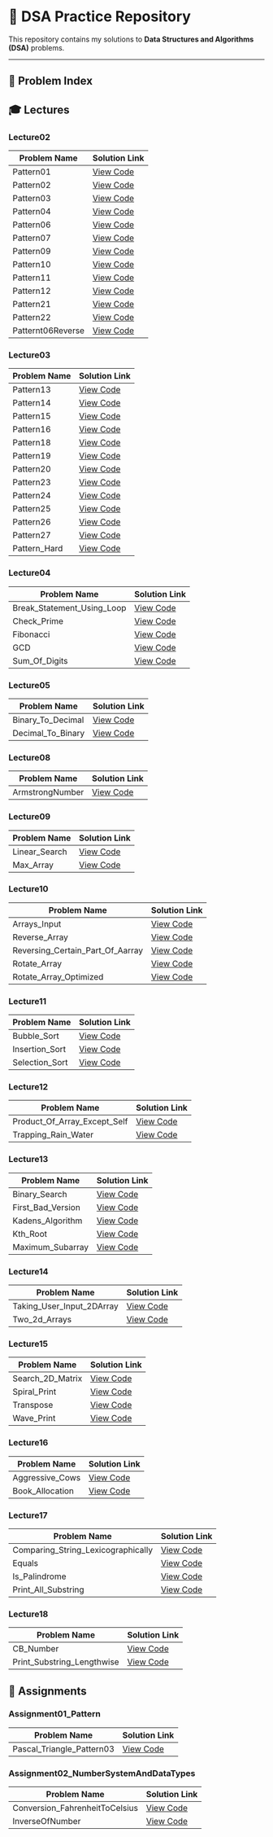 # 📘 DSA Practice Repository

This repository contains my solutions to **Data Structures and Algorithms (DSA)** problems.

---

## 📑 Problem Index

## 🎓 Lectures

### Lecture02

| Problem Name | Solution Link |
|--------------|---------------|
| Pattern01 | [View Code](src/Lecture02/Pattern01.java) |
| Pattern02 | [View Code](src/Lecture02/Pattern02.java) |
| Pattern03 | [View Code](src/Lecture02/Pattern03.java) |
| Pattern04 | [View Code](src/Lecture02/Pattern04.java) |
| Pattern06 | [View Code](src/Lecture02/Pattern06.java) |
| Pattern07 | [View Code](src/Lecture02/Pattern07.java) |
| Pattern09 | [View Code](src/Lecture02/Pattern09.java) |
| Pattern10 | [View Code](src/Lecture02/Pattern10.java) |
| Pattern11 | [View Code](src/Lecture02/Pattern11.java) |
| Pattern12 | [View Code](src/Lecture02/Pattern12.java) |
| Pattern21 | [View Code](src/Lecture02/Pattern21.java) |
| Pattern22 | [View Code](src/Lecture02/Pattern22.java) |
| Patternt06Reverse | [View Code](src/Lecture02/Patternt06Reverse.java) |


### Lecture03

| Problem Name | Solution Link |
|--------------|---------------|
| Pattern13 | [View Code](src/Lecture03/Pattern13.java) |
| Pattern14 | [View Code](src/Lecture03/Pattern14.java) |
| Pattern15 | [View Code](src/Lecture03/Pattern15.java) |
| Pattern16 | [View Code](src/Lecture03/Pattern16.java) |
| Pattern18 | [View Code](src/Lecture03/Pattern18.java) |
| Pattern19 | [View Code](src/Lecture03/Pattern19.java) |
| Pattern20 | [View Code](src/Lecture03/Pattern20.java) |
| Pattern23 | [View Code](src/Lecture03/Pattern23.java) |
| Pattern24 | [View Code](src/Lecture03/Pattern24.java) |
| Pattern25 | [View Code](src/Lecture03/Pattern25.java) |
| Pattern26 | [View Code](src/Lecture03/Pattern26.java) |
| Pattern27 | [View Code](src/Lecture03/Pattern27.java) |
| Pattern_Hard | [View Code](src/Lecture03/Pattern_Hard.java) |


### Lecture04

| Problem Name | Solution Link |
|--------------|---------------|
| Break_Statement_Using_Loop | [View Code](src/Lecture04/Break_Statement_Using_Loop.java) |
| Check_Prime | [View Code](src/Lecture04/Check_Prime.java) |
| Fibonacci | [View Code](src/Lecture04/Fibonacci.java) |
| GCD | [View Code](src/Lecture04/GCD.java) |
| Sum_Of_Digits | [View Code](src/Lecture04/Sum_Of_Digits.java) |


### Lecture05

| Problem Name | Solution Link |
|--------------|---------------|
| Binary_To_Decimal | [View Code](src/Lecture05/Binary_To_Decimal.java) |
| Decimal_To_Binary | [View Code](src/Lecture05/Decimal_To_Binary.java) |


### Lecture08

| Problem Name | Solution Link |
|--------------|---------------|
| ArmstrongNumber | [View Code](src/Lecture08/ArmstrongNumber.java) |


### Lecture09

| Problem Name | Solution Link |
|--------------|---------------|
| Linear_Search | [View Code](src/Lecture09/Linear_Search.java) |
| Max_Array | [View Code](src/Lecture09/Max_Array.java) |


### Lecture10

| Problem Name | Solution Link |
|--------------|---------------|
| Arrays_Input | [View Code](src/Lecture10/Arrays_Input.java) |
| Reverse_Array | [View Code](src/Lecture10/Reverse_Array.java) |
| Reversing_Certain_Part_Of_Aarray | [View Code](src/Lecture10/Reversing_Certain_Part_Of_Aarray.java) |
| Rotate_Array | [View Code](src/Lecture10/Rotate_Array.java) |
| Rotate_Array_Optimized | [View Code](src/Lecture10/Rotate_Array_Optimized.java) |


### Lecture11

| Problem Name | Solution Link |
|--------------|---------------|
| Bubble_Sort | [View Code](src/Lecture11/Bubble_Sort.java) |
| Insertion_Sort | [View Code](src/Lecture11/Insertion_Sort.java) |
| Selection_Sort | [View Code](src/Lecture11/Selection_Sort.java) |


### Lecture12

| Problem Name | Solution Link |
|--------------|---------------|
| Product_Of_Array_Except_Self | [View Code](src/Lecture12/Product_Of_Array_Except_Self.java) |
| Trapping_Rain_Water | [View Code](src/Lecture12/Trapping_Rain_Water.java) |


### Lecture13

| Problem Name | Solution Link |
|--------------|---------------|
| Binary_Search | [View Code](src/Lecture13/Binary_Search.java) |
| First_Bad_Version | [View Code](src/Lecture13/First_Bad_Version.java) |
| Kadens_Algorithm | [View Code](src/Lecture13/Kadens_Algorithm.java) |
| Kth_Root | [View Code](src/Lecture13/Kth_Root.java) |
| Maximum_Subarray | [View Code](src/Lecture13/Maximum_Subarray.java) |


### Lecture14

| Problem Name | Solution Link |
|--------------|---------------|
| Taking_User_Input_2DArray | [View Code](src/Lecture14/Taking_User_Input_2DArray.java) |
| Two_2d_Arrays | [View Code](src/Lecture14/Two_2d_Arrays.java) |


### Lecture15

| Problem Name | Solution Link |
|--------------|---------------|
| Search_2D_Matrix | [View Code](src/Lecture15/Search_2D_Matrix.java) |
| Spiral_Print | [View Code](src/Lecture15/Spiral_Print.java) |
| Transpose | [View Code](src/Lecture15/Transpose.java) |
| Wave_Print | [View Code](src/Lecture15/Wave_Print.java) |


### Lecture16

| Problem Name | Solution Link |
|--------------|---------------|
| Aggressive_Cows | [View Code](src/Lecture16/Aggressive_Cows.java) |
| Book_Allocation | [View Code](src/Lecture16/Book_Allocation.java) |


### Lecture17

| Problem Name | Solution Link |
|--------------|---------------|
| Comparing_String_Lexicographically | [View Code](src/Lecture17/Comparing_String_Lexicographically.java) |
| Equals | [View Code](src/Lecture17/Equals.java) |
| Is_Palindrome | [View Code](src/Lecture17/Is_Palindrome.java) |
| Print_All_Substring | [View Code](src/Lecture17/Print_All_Substring.java) |


### Lecture18

| Problem Name | Solution Link |
|--------------|---------------|
| CB_Number | [View Code](src/Lecture18/CB_Number.java) |
| Print_Substring_Lengthwise | [View Code](src/Lecture18/Print_Substring_Lengthwise.java) |


## 📝 Assignments

### Assignment01_Pattern

| Problem Name | Solution Link |
|--------------|---------------|
| Pascal_Triangle_Pattern03 | [View Code](src/Assignment01_Pattern/Pascal_Triangle_Pattern03.java) |


### Assignment02_NumberSystemAndDataTypes

| Problem Name | Solution Link |
|--------------|---------------|
| Conversion_FahrenheitToCelsius | [View Code](src/Assignment02_NumberSystemAndDataTypes/Conversion_FahrenheitToCelsius.java) |
| InverseOfNumber | [View Code](src/Assignment02_NumberSystemAndDataTypes/InverseOfNumber.java) |

